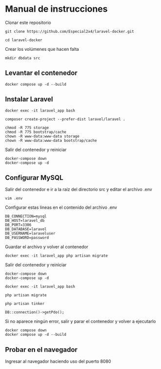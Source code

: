 # Manual de instrucciones

Clonar este repositorio

```
git clone https://github.com/Especial2x4/laravel-docker.git
```

```
cd laravel-docker
```

Crear los volúmenes que hacen falta

```
mkdir dbdata src
```

## Levantar el contenedor

``` 
docker compose up -d --build 

```

## Instalar Laravel

``` 
docker exec -it laravel_app bash

```

``` 
composer create-project --prefer-dist laravel/laravel .

```

``` 
chmod -R 775 storage
chmod -R 775 bootstrap/cache
chown -R www-data:www-data storage
chown -R www-data:www-data bootstrap/cache

```

Salir del contenedor y reiniciar

``` 
docker-compose down
docker-compose up -d

```



## Configurar MySQL

Salir del contenedor e ir a la raíz del directorio src y editar el archivo .env

```
vim .env
```

Configurar estas líneas en el contenido del archivo .env

```
DB_CONNECTION=mysql
DB_HOST=laravel_db
DB_PORT=3306
DB_DATABASE=laravel
DB_USERNAME=laraveluser
DB_PASSWORD=password
```

Guardar el archivo y volver al contenedor

```
docker exec -it laravel_app php artisan migrate

```

Salir del contenedor y reiniciar

``` 
docker-compose down
docker-compose up -d

```

```
docker exec -it laravel_app bash

```

```
php artisan migrate
```
```
php artisan tinker
```
```
DB::connection()->getPdo();
```

Si no aparece ningún error, salir y parar el contenedor y volver a ejecutarlo

```
docker compose down
docker compose up -d --build
```
## Probar en el navegador

Ingresar al navegador haciendo uso del puerto 8080






